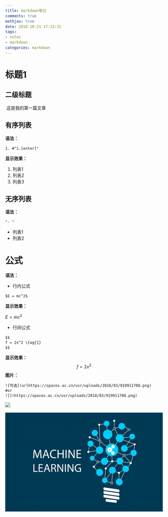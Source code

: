 ```yaml
---
title: markdown笔记
comments: true
mathjax: true
date: 2018-10-21 17:13:31
tags:
- notes
- markdown
categories: markdown
---
```


# 标题1

## 二级标题

​	这是我的第一篇文章

<!--more-->

## 有序列表

**语法：**

```shell
1. #"1.[enter]"
```

**显示效果：**

1. 列表1
2. 列表2
3. 列表3

## 无序列表

**语法：**

```shell
"- "
```

- 列表1
- 列表2

# 公式

**语法：**

- 行内公式

```shell
$E = mc^2$ 
```

**显示效果：**

$E = mc^2$

- 行间公式

```shell
$$
f = 2x^2 \tag{1}
$$
```

**显示效果：**
$$
f = 2x^2 \tag{1}
$$
**图片：**

```shell
![可选](urlhttps://spaces.ac.cn/usr/uploads/2018/03/919911708.png)
#or
![](https://spaces.ac.cn/usr/uploads/2018/03/919911708.png)
```

![](https://spaces.ac.cn/usr/uploads/2018/03/919911708.png)

![](test/ml.jpg)





